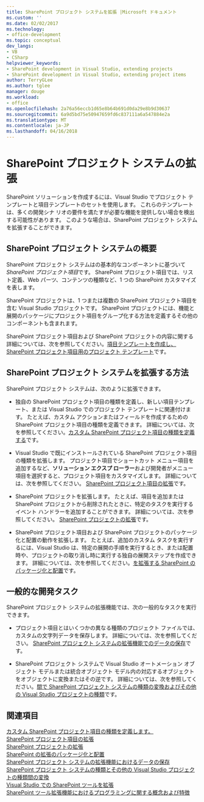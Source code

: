 ```yaml
---
title: SharePoint プロジェクト システムを拡張 |Microsoft ドキュメント
ms.custom: ''
ms.date: 02/02/2017
ms.technology:
- office-development
ms.topic: conceptual
dev_langs:
- VB
- CSharp
helpviewer_keywords:
- SharePoint development in Visual Studio, extending projects
- SharePoint development in Visual Studio, extending project items
author: TerryGLee
ms.author: tglee
manager: douge
ms.workload:
- office
ms.openlocfilehash: 2a76a56eccb1d65e8b64b691d0da29e8b9d30637
ms.sourcegitcommit: 6a9d5bd75e50947659fd6c837111a6a547884e2a
ms.translationtype: MT
ms.contentlocale: ja-JP
ms.lasthandoff: 04/16/2018
---
```

# <a name="extending-the-sharepoint-project-system"></a>SharePoint プロジェクト システムの拡張
  SharePoint ソリューションを作成するには、Visual Studio でプロジェクト テンプレートと項目テンプレートのセットを使用します。 これらのテンプレートは、多くの開発シナ リオの要件を満たすが必要な機能を提供しない場合を検出する可能性があります。 このような場合は、SharePoint プロジェクト システムを拡張することができます。  
  
## <a name="overview-of-the-sharepoint-project-system"></a>SharePoint プロジェクト システムの概要  
 SharePoint プロジェクト システムはの基本的なコンポーネントに基づいて*SharePoint プロジェクト項目*です。 SharePoint プロジェクト項目では、リスト定義、Web パーツ、コンテンツの種類など、1 つの SharePoint カスタマイズを表します。  
  
 SharePoint プロジェクトは、1 つまたは複数の SharePoint プロジェクト項目を含む Visual Studio プロジェクトです。 SharePoint プロジェクトには、機能と展開のパッケージにプロジェクト項目をグループ化する方法を定義するその他のコンポーネントも含まれます。  
  
 SharePoint プロジェクト項目および SharePoint プロジェクトの内容に関する詳細については、次を参照してください。[項目テンプレートを作成し、SharePoint プロジェクト項目用のプロジェクト テンプレート](../sharepoint/creating-item-templates-and-project-templates-for-sharepoint-project-items.md)です。  
  
## <a name="how-to-extend-the-sharepoint-project-system"></a>SharePoint プロジェクト システムを拡張する方法  
 SharePoint プロジェクト システムは、次のように拡張できます。  
  
-   独自の SharePoint プロジェクト項目の種類を定義し、新しい項目テンプレート、または Visual Studio でのプロジェクト テンプレートに関連付けます。 たとえば、カスタム アクションまたはフィールドを作成するための SharePoint プロジェクト項目の種類を定義できます。 詳細については、次を参照してください。[カスタム SharePoint プロジェクト項目の種類を定義する](../sharepoint/defining-custom-sharepoint-project-item-types.md)です。  
  
-   Visual Studio で既にインストールされている SharePoint プロジェクト項目の種類を拡張します。 プロジェクト項目でショートカット メニュー項目を追加するなど、**ソリューション エクスプ ローラー**および開発者がメニュー項目を選択すると、プロジェクト項目をカスタマイズします。 詳細については、次を参照してください。 [SharePoint プロジェクト項目の拡張](../sharepoint/extending-sharepoint-project-items.md)です。  
  
-   SharePoint プロジェクトを拡張します。 たとえば、項目を追加または SharePoint プロジェクトから削除されたときに、特定のタスクを実行するイベント ハンドラーを追加することができます。 詳細については、次を参照してください。 [SharePoint プロジェクトの拡張](../sharepoint/extending-sharepoint-projects.md)です。  
  
-   SharePoint プロジェクト項目および SharePoint プロジェクトのパッケージ化と配置の動作を拡張します。 たとえば、追加のカスタム タスクを実行するには、Visual Studio は、特定の展開の手順を実行するとき、または配置時や、プロジェクトの取り消し時に実行する独自の展開ステップを作成できます。 詳細については、次を参照してください。[を拡張する SharePoint のパッケージ化と配置](../sharepoint/extending-sharepoint-packaging-and-deployment.md)です。  
  
## <a name="common-development-tasks"></a>一般的な開発タスク  
 SharePoint プロジェクト システムの拡張機能では、次の一般的なタスクを実行できます。  
  
-   プロジェクト項目とはいくつかの異なる種類のプロジェクト ファイルでは、カスタムの文字列データを保存します。 詳細については、次を参照してください。 [SharePoint プロジェクト システムの拡張機能でのデータの保存](../sharepoint/saving-data-in-extensions-of-the-sharepoint-project-system.md)です。  
  
-   SharePoint プロジェクト システムで Visual Studio オートメーション オブジェクト モデルまたは統合オブジェクト モデル内の対応するオブジェクトをオブジェクトに変換またはその逆です。 詳細については、次を参照してください。[間で SharePoint プロジェクト システムの種類の変換およびその他の Visual Studio プロジェクトの種類](../sharepoint/converting-between-sharepoint-project-system-types-and-other-visual-studio-project-types.md)です。  
  
## <a name="see-also"></a>関連項目  
 [カスタム SharePoint プロジェクト項目の種類を定義します。](../sharepoint/defining-custom-sharepoint-project-item-types.md)   
 [SharePoint プロジェクト項目の拡張](../sharepoint/extending-sharepoint-project-items.md)   
 [SharePoint プロジェクトの拡張](../sharepoint/extending-sharepoint-projects.md)   
 [SharePoint の拡張のパッケージ化と配置](../sharepoint/extending-sharepoint-packaging-and-deployment.md)   
 [SharePoint プロジェクト システムの拡張機能におけるデータの保存](../sharepoint/saving-data-in-extensions-of-the-sharepoint-project-system.md)   
 [SharePoint プロジェクト システムの種類とその他の Visual Studio プロジェクトの種類間の変換](../sharepoint/converting-between-sharepoint-project-system-types-and-other-visual-studio-project-types.md)   
 [Visual Studio での SharePoint ツールを拡張](../sharepoint/extending-the-sharepoint-tools-in-visual-studio.md)   
 [SharePoint ツール拡張機能におけるプログラミングに関する概念および特徴](../sharepoint/programming-concepts-and-features-for-sharepoint-tools-extensions.md)  
  
  